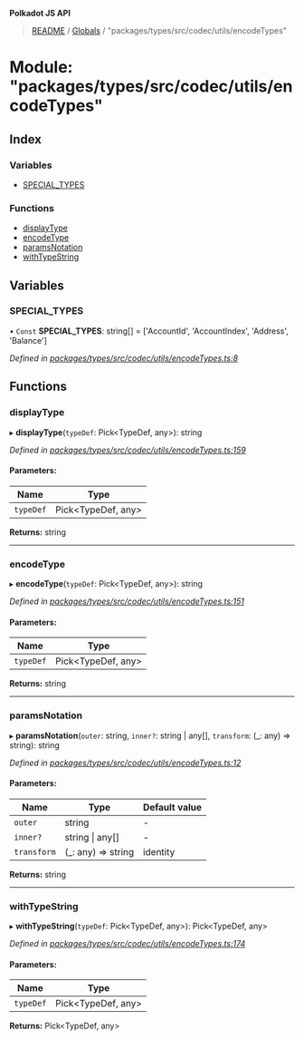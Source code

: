 **Polkadot JS API**

> [README](../README.md) / [Globals](../globals.md) / "packages/types/src/codec/utils/encodeTypes"

# Module: "packages/types/src/codec/utils/encodeTypes"

## Index

### Variables

* [SPECIAL\_TYPES](_packages_types_src_codec_utils_encodetypes_.md#special_types)

### Functions

* [displayType](_packages_types_src_codec_utils_encodetypes_.md#displaytype)
* [encodeType](_packages_types_src_codec_utils_encodetypes_.md#encodetype)
* [paramsNotation](_packages_types_src_codec_utils_encodetypes_.md#paramsnotation)
* [withTypeString](_packages_types_src_codec_utils_encodetypes_.md#withtypestring)

## Variables

### SPECIAL\_TYPES

• `Const` **SPECIAL\_TYPES**: string[] = ['AccountId', 'AccountIndex', 'Address', 'Balance']

*Defined in [packages/types/src/codec/utils/encodeTypes.ts:8](https://github.com/polkadot-js/api/blob/05c0379f4/packages/types/src/codec/utils/encodeTypes.ts#L8)*

## Functions

### displayType

▸ **displayType**(`typeDef`: Pick\<TypeDef, any>): string

*Defined in [packages/types/src/codec/utils/encodeTypes.ts:159](https://github.com/polkadot-js/api/blob/05c0379f4/packages/types/src/codec/utils/encodeTypes.ts#L159)*

#### Parameters:

Name | Type |
------ | ------ |
`typeDef` | Pick\<TypeDef, any> |

**Returns:** string

___

### encodeType

▸ **encodeType**(`typeDef`: Pick\<TypeDef, any>): string

*Defined in [packages/types/src/codec/utils/encodeTypes.ts:151](https://github.com/polkadot-js/api/blob/05c0379f4/packages/types/src/codec/utils/encodeTypes.ts#L151)*

#### Parameters:

Name | Type |
------ | ------ |
`typeDef` | Pick\<TypeDef, any> |

**Returns:** string

___

### paramsNotation

▸ **paramsNotation**(`outer`: string, `inner?`: string \| any[], `transform`: (_: any) => string): string

*Defined in [packages/types/src/codec/utils/encodeTypes.ts:12](https://github.com/polkadot-js/api/blob/05c0379f4/packages/types/src/codec/utils/encodeTypes.ts#L12)*

#### Parameters:

Name | Type | Default value |
------ | ------ | ------ |
`outer` | string | - |
`inner?` | string \| any[] | - |
`transform` | (_: any) => string | identity |

**Returns:** string

___

### withTypeString

▸ **withTypeString**(`typeDef`: Pick\<TypeDef, any>): Pick\<TypeDef, any>

*Defined in [packages/types/src/codec/utils/encodeTypes.ts:174](https://github.com/polkadot-js/api/blob/05c0379f4/packages/types/src/codec/utils/encodeTypes.ts#L174)*

#### Parameters:

Name | Type |
------ | ------ |
`typeDef` | Pick\<TypeDef, any> |

**Returns:** Pick\<TypeDef, any>
